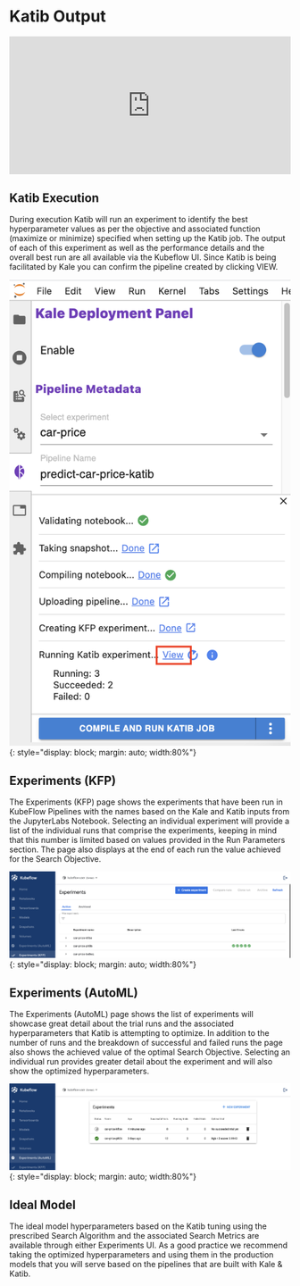 # Katib Output

<div style="padding:49.06% 0 0 0;position:relative;"><iframe src="https://player.vimeo.com/video/624588829?h=7df52c8f6d&amp;badge=0&amp;autopause=0&amp;player_id=0&amp;app_id=58479" frameborder="0" allow="autoplay; fullscreen; picture-in-picture" allowfullscreen style="position:absolute;top:0;left:0;width:100%;height:100%;" title="katib101reviewoutput"></iframe></div><script src="https://player.vimeo.com/api/player.js"></script>

## Katib Execution
During execution Katib will run an experiment to identify the best hyperparameter values as per the objective 
and associated function (maximize or minimize) specified when setting up the Katib job. The output of each of this experiment 
as well as the performance details and the overall best run are all available via the Kubeflow UI. Since Katib is being facilitated by 
Kale you can confirm the pipeline created by clicking VIEW.

![view-experiments](images/view-experiments.png)
{: style="display: block; margin: auto; width:80%"}

## Experiments (KFP)
The Experiments (KFP) page shows the experiments that have been run in KubeFlow Pipelines with the names based on the Kale and 
Katib inputs from the JupyterLabs Notebook. Selecting an individual experiment will provide a list of the individual runs that 
comprise the experiments, keeping in mind that this number is limited based on values provided in the Run Parameters section. 
The page also displays at the end of each run the value achieved for the Search Objective. 

![katib-experiment-kfp](images/katib-experiments-kfp.png)
{: style="display: block; margin: auto; width:80%"}

## Experiments (AutoML)
The Experiments (AutoML) page shows the list of experiments will showcase great detail about the trial runs and the associated 
hyperparameters that Katib is attempting to optimize. In addition to the number of runs and the breakdown of successful and failed 
runs the page also shows the achieved value of the optimal Search Objective. Selecting an individual run provides greater detail about 
the experiment and will also show the optimized hyperparameters.

![katib-experiment-automl](images/katib-experiments-automl.png)
{: style="display: block; margin: auto; width:80%"}

## Ideal Model
The ideal model hyperparameters based on the Katib tuning using the prescribed Search Algorithm and the associated Search Metrics are 
available through either Experiments UI. As a good practice we recommend taking the optimized hyperparameters and using them in the 
production models that you will serve based on the pipelines that are built with Kale & Katib. 
